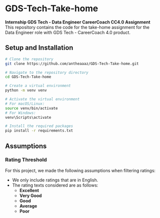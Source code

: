 # GDS-Tech-Take-home

**Internship GDS Tech - Data Engineer CareerCoach CC4.0 Assignment**  
This repository contains the code for the take-home assignment for the Data Engineer role with GDS Tech - CareerCoach 4.0 product.

## Setup and Installation

```bash
# Clone the repository
git clone https://github.com/antheaaaz/GDS-Tech-Take-home.git

# Navigate to the repository directory
cd GDS-Tech-Take-home

# Create a virtual environment
python -m venv venv

# Activate the virtual environment
# For macOS/Linux:
source venv/bin/activate
# For Windows:
venv\Scripts\activate

# Install the required packages
pip install -r requirements.txt

```
## Assumptions

### Rating Threshold
For this project, we made the following assumptions when filtering ratings:

- We only include ratings that are in English.
- The rating texts considered are as follows:
  - **Excellent**
  - **Very Good**
  - **Good**
  - **Average**
  - **Poor**
